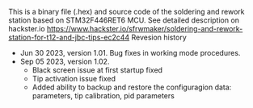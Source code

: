 This is a binary file (.hex) and source code of the soldering and rework station based on STM32F446RET6 MCU.
See detailed description on hackster.io https://www.hackster.io/sfrwmaker/soldering-and-rework-station-for-t12-and-jbc-tips-ec2c44
Revesion history
- Jun 30 2023, version 1.01. Bug fixes in working mode procedures.
- Sep 05 2023, version 1.02.
  - Black screen issue at first startup fixed
  - Tip activation issue fixed
  - Added ability to backup and restore the configuragion data: parameters, tip calibration, pid parameters
